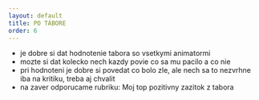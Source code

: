 ```yaml
---
layout: default
title: PO TÁBORE
order: 6
---
```


- je dobre si dat hodnotenie tabora so vsetkymi animatormi
- mozte si dat kolecko nech kazdy povie co sa mu pacilo a co nie
- pri hodnoteni je dobre si povedat co bolo zle, ale nech sa to nezvrhne iba na kritiku, treba aj chvalit
- na zaver odporucame rubriku: Moj top pozitivny zazitok z tabora
